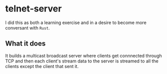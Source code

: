 # telnet-server

I did this as both a learning exercise and in a desire to become more conversant with `Rust`.

## What it does

It builds a multicast broadcast server where clients get connnected through TCP and then each client's stream data to the server is streamed to all the clients except the client that sent it.
